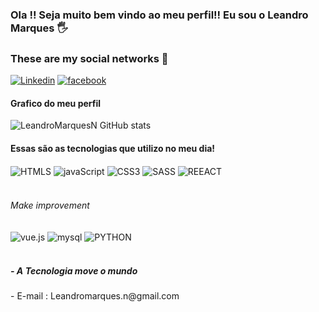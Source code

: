 ### Ola !! Seja muito bem vindo ao meu perfil!! Eu sou o Leandro Marques 🖐️
### These are my social networks 🔗
[![Linkedin](	https://img.shields.io/badge/LinkedIn-0077B5?style=for-the-badge&logo=linkedin&logoColor=white)](https://www.linkedin.com/in/leandro-marques-nascimento-2a899746/)
[![facebook](https://img.shields.io/badge/Facebook-1877F2?style=for-the-badge&logo=facebook&logoColor=white)](https://www.facebook.com/leandro.marquesnascimento.73/)
#### Grafico do meu perfil
![LeandroMarquesN GitHub stats](https://github-readme-stats.vercel.app/api?username=LeandroMarquesN&show_icons=true&theme=dracula)
#### Essas são as tecnologias que utilizo no meu dia! 
<div style="display:inline_block" / >
  <img align="center" alt="HTMLS"src="https://img.shields.io/badge/HTML5-E34F26?style=for-the-badge&logo=html5&logoColor=white" />
  <img align="center" alt="javaScript"src="https://img.shields.io/badge/JavaScript-F7DF1E?style=for-the-badge&logo=javascript&logoColor=black" />
  <img align="center" alt="CSS3"src="https://img.shields.io/badge/CSS3-1572B6?style=for-the-badge&logo=css3&logoColor=white" />
  <img align="center" alt="SASS"src="https://img.shields.io/badge/Sass-CC6699?style=for-the-badge&logo=sass&logoColor=white" />
  <img align="center" alt="REEACT"src="https://img.shields.io/badge/React-20232A?style=for-the-badge&logo=react&logoColor=61DAFB" /> <br/><br/>
  <h6> Make improvement</h6>
  <img align="center" alt="vue.js"src="https://img.shields.io/badge/Vue.js-35495E?style=for-the-badge&logo=vue.js&logoColor=4FC08D" />
  <img align="center" alt="mysql"src="https://img.shields.io/badge/MySQL-00000F?style=for-the-badge&logo=mysql&logoColor=white" />
  
   <img align="center" alt="PYTHON" src="https://img.shields.io/badge/Python-3776AB?style=for-the-badge&logo=python&logoColor=white" />
    <img align="center" alt=""src="" />
</div><br/>
<h5>- A Tecnologia move o mundo </h5>
<p>- E-mail : Leandromarques.n@gmail.com </p>

